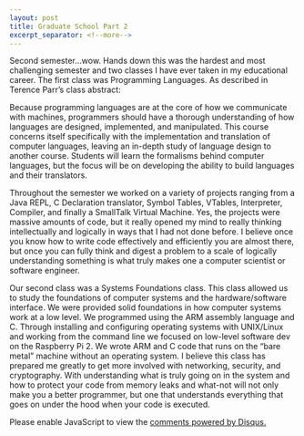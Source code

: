 ```yaml
---
layout: post
title: Graduate School Part 2
excerpt_separator: <!--more-->
---
```

Second semester…wow. Hands down this was the hardest and most challenging semester and two classes I have ever taken in my educational career. The first class was Programming Languages. As described in Terence Parr’s class abstract: 

Because programming languages are at the core of how we communicate with machines, programmers should have a thorough understanding of how languages are designed, implemented, and manipulated. This course concerns itself specifically with the implementation and translation of computer languages, leaving an in-depth study of language design to another course. Students will learn the formalisms behind computer languages, but the focus will be on developing the ability to build languages and their translators.<!--more-->

Throughout the semester we worked on a variety of projects ranging from a Java REPL, C Declaration translator, Symbol Tables, VTables, Interpreter, Compiler, and finally a SmallTalk Virtual Machine. Yes, the projects were massive amounts of code, but it really opened my mind to really thinking intellectually and logically in ways that I had not done before. I believe once you know how to write code effectively and efficiently you are almost there, but once you can fully think and digest a problem to a scale of logically understanding something is what truly makes one a computer scientist or software engineer. 

Our second class was a Systems Foundations class. This class allowed us to study the foundations of computer systems and the hardware/software interface. We were provided solid foundations in how computer systems work at a low level. We programmed using the ARM assembly language and C. Through installing and configuring operating systems with UNIX/Linux and working from the command line we focused on low-level software dev on the Raspberry Pi 2. We wrote ARM and C code that runs on the “bare metal” machine without an operating system. I believe this class has prepared me greatly to get more involved with networking, security, and cryptography. With understanding what is truly going on in the system and how to protect your code from memory leaks and what-not will not only make you a better programmer, but one that understands everything that goes on under the hood when your code is executed. 

<div id="disqus_thread"></div>
<script>
/**
* RECOMMENDED CONFIGURATION VARIABLES: EDIT AND UNCOMMENT THE SECTION BELOW TO INSERT DYNAMIC VALUES FROM YOUR PLATFORM OR CMS.
* LEARN WHY DEFINING THESE VARIABLES IS IMPORTANT: https://disqus.com/admin/universalcode/#configuration-variables
*/
/*
var disqus_config = function () {
this.page.url = PAGE_URL; // Replace PAGE_URL with your page's canonical URL variable
this.page.identifier = PAGE_IDENTIFIER; // Replace PAGE_IDENTIFIER with your page's unique identifier variable
};
*/
(function() { // DON'T EDIT BELOW THIS LINE
var d = document, s = d.createElement('script');

s.src = '//jaketarnow.disqus.com/embed.js';

s.setAttribute('data-timestamp', +new Date());
(d.head || d.body).appendChild(s);
})();
</script>
<noscript>Please enable JavaScript to view the <a href="https://disqus.com/?ref_noscript" rel="nofollow">comments powered by Disqus.</a></noscript>
